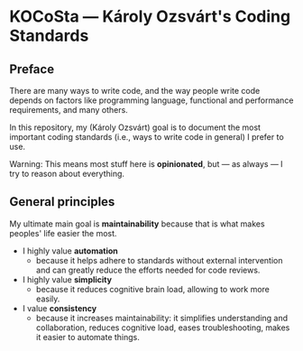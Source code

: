 # KOCoSta — Károly Ozsvárt's Coding Standards

## Preface

There are many ways to write code, and the way people write code depends on factors like programming language, functional and performance requirements, and many others.

In this repository, my (Károly Ozsvárt) goal is to document the most important coding standards (i.e., ways to write code in general) I prefer to use.

Warning: This means most stuff here is **opinionated**, but — as always — I try to reason about everything.

## General principles

My ultimate main goal is **maintainability** because that is what makes peoples' life easier the most.

- I highly value **automation**
  - because it helps adhere to standards without external intervention and can greatly reduce the efforts needed for code reviews.  
- I highly value **simplicity**
  - because it reduces cognitive brain load, allowing to work more easily.
- I value **consistency**
  - because it increases maintainability: it simplifies understanding and collaboration, reduces cognitive load, eases troubleshooting, makes it easier to automate things.    